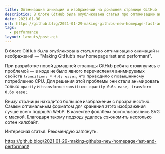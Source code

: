 ```yaml
---
title: Оптимизация анимаций и изображений на домашней странице GitHub
description: В блоге GitHub была опубликована статья про оптимизацию анимаций и изображений
date: 2021-01-30
url: https://github.blog/2021-01-29-making-githubs-new-homepage-fast-and-performant/
tags:
  - performance
layout: layouts/post.njk
---
```

В блоге GitHub была опубликована статья про оптимизацию анимаций и изображений — "Making GitHub’s new homepage fast and performant".

При разработке новой домашней страницы GitHub ребята столкнулись с проблемой — в коде не было явного перечисления анимируемых свойств `transition: * 0.6s ease;`, что приводило к повышенному потреблению CPU. Для решения этой проблемы они стали анимировать только `opacity` и `transform`: `transition: opacity 0.6s ease, transform 0.6s ease;`.

Внизу страницы находится большое изображение с прозрачностью. Самым оптимальным форматом для хранения этого изображения лучше всего подошёл WebP. В качестве фоллбека воспользовались SVG с маской. Благодаря такому подходу удалось сэкономить несколько сотен килобайт.

Интересная статья. Рекомендую заглянуть.  

https://github.blog/2021-01-29-making-githubs-new-homepage-fast-and-performant/
